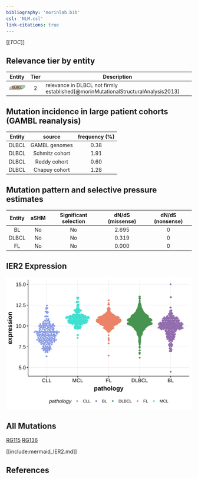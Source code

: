 ```yaml
---
bibliography: 'morinlab.bib'
csl: 'NLM.csl'
link-citations: true
---
```

[[_TOC_]]


## Relevance tier by entity

|Entity|Tier|Description                              |
|:------:|:----:|-----------------------------------------|
|![DLBCL](images/icons/DLBCL_tier2.png) |2   |relevance in DLBCL not firmly established[@morinMutationalStructuralAnalysis2013]|

## Mutation incidence in large patient cohorts (GAMBL reanalysis)

|Entity|source        |frequency (%)|
|:------:|:--------------:|:-------------:|
|DLBCL |GAMBL genomes |0.38         |
|DLBCL |Schmitz cohort|1.91         |
|DLBCL |Reddy cohort  |0.60         |
|DLBCL |Chapuy cohort |1.28         |

## Mutation pattern and selective pressure estimates

|Entity|aSHM|Significant selection|dN/dS (missense)|dN/dS (nonsense)|
|:------:|:----:|:---------------------:|:----------------:|:----------------:|
|BL    |No  |No                   |2.695           |0               |
|DLBCL |No  |No                   |0.319           |0               |
|FL    |No  |No                   |0.000           |0               |


## IER2 Expression
![](images/gene_expression/IER2_by_pathology.svg)
<!-- ORIGIN: morinMutationalStructuralAnalysis2013 -->
<!-- DLBCL: morinMutationalStructuralAnalysis2013 -->

## All Mutations

[RG115](https://www.bcgsc.ca/downloads/morinlab/GAMBL/Morin_2013/RG115.html)
[RG136](https://www.bcgsc.ca/downloads/morinlab/GAMBL/Morin_2013/RG136.html)

[[include:mermaid_IER2.md]]

## References

